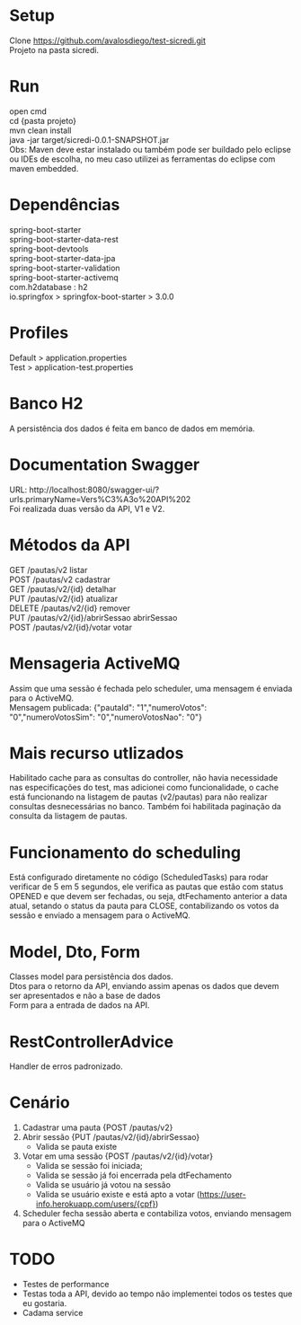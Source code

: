 
# Setup
Clone https://github.com/avalosdiego/test-sicredi.git <br>
Projeto na pasta sicredi.

# Run
open cmd <br>
cd {pasta projeto} <br>
mvn clean install <br>
java -jar target/sicredi-0.0.1-SNAPSHOT.jar <br>
Obs: Maven deve estar instalado ou também pode ser buildado pelo eclipse ou IDEs de escolha, no
meu caso utilizei as ferramentas do eclipse com maven embedded.


# Dependências
  spring-boot-starter <br>
  spring-boot-starter-data-rest <br>
  spring-boot-devtools <br>
  spring-boot-starter-data-jpa <br>
  spring-boot-starter-validation <br>
  spring-boot-starter-activemq <br>
  com.h2database : h2 <br>
  io.springfox > springfox-boot-starter > 3.0.0

# Profiles
Default > application.properties <br>
Test > application-test.properties

# Banco H2
A persistência dos dados é feita em banco de dados em memória.

# Documentation Swagger
URL: http://localhost:8080/swagger-ui/?urls.primaryName=Vers%C3%A3o%20API%202 <br>
Foi realizada duas versão da API, V1 e V2.

# Métodos da API
GET 		/pautas/v2 			listar <br>
POST		/pautas/v2 			cadastrar <br>
GET 		/pautas/v2/{id} 		detalhar <br>
PUT 		/pautas/v2/{id} 		atualizar <br>
DELETE 	/pautas/v2/{id} 			remover <br>
PUT 		/pautas/v2/{id}/abrirSessao 	abrirSessao <br>
POST 		/pautas/v2/{id}/votar 		votar

# Mensageria ActiveMQ
Assim que uma sessão é fechada pelo scheduler, uma mensagem é enviada para o ActiveMQ. <br>
Mensagem publicada: {"pautaId": "1","numeroVotos": "0","numeroVotosSim": "0","numeroVotosNao": "0"}

# Mais recurso utlizados
Habilitado cache para as consultas do controller, não havia necessidade nas especificações do test, 
mas adicionei como funcionalidade, o cache está funcionando na listagem de pautas (v2/pautas) para não realizar
consultas desnecessárias no banco.
Também foi habilitada paginação da consulta da listagem de pautas.

# Funcionamento do scheduling
Está configurado diretamente no código (ScheduledTasks) para rodar verificar de 5 em 5 segundos, ele verifica as pautas
que estão com status OPENED e que devem ser fechadas, ou seja, dtFechamento anterior a data atual, setando o status da 
pauta para CLOSE, contabilizando os votos da sessão e enviado a mensagem para o ActiveMQ.

# Model, Dto, Form
Classes model para persistência dos dados. <br>
Dtos para o retorno da API, enviando assim apenas os dados que devem ser apresentados e não a base de dados <br>
Form para a entrada de dados na API.

# RestControllerAdvice
Handler de erros padronizado.

# Cenário
1) Cadastrar uma pauta {POST /pautas/v2} <br>
2) Abrir sessão {PUT /pautas/v2/{id}/abrirSessao} <br>
	- Valida se pauta existe
3) Votar em uma sessão {POST /pautas/v2/{id}/votar} <br>
	- Valida se sessão foi iniciada; <br>
	- Valida se sessão já foi encerrada pela dtFechamento <br>
	- Valida se usuário já votou na sessão <br>
	- Valida se usuário existe e está apto a votar (https://user-info.herokuapp.com/users/{cpf})
4) Scheduler fecha sessão aberta e contabiliza votos, enviando mensagem para o ActiveMQ

# TODO
- Testes de performance <br>
- Testas toda a API, devido ao tempo não implementei todos os testes que eu gostaria. <br>
- Cadama service
